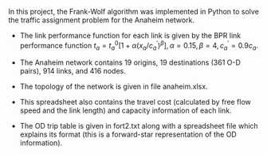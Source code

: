 In this project, the Frank-Wolf algorithm was implemented in Python to solve the traffic assignment problem for the Anaheim network.

* The link performance function for each link is given by the BPR link performance function $t_a = t_{a}^{0}\left [ 1+\alpha \left ( x_a/c_{a}^{'}\right ) ^\beta \right ],
\alpha =0.15, \beta =4, c_{a}^{'}=0.9c_a$.

* The Anaheim network contains 19 origins, 19 destinations (361 O-D pairs), 914 links, and 416 nodes.  

* The topology of the network is given in file anaheim.xlsx.  
* This spreadsheet also contains the travel cost (calculated by free flow speed and the link length) and capacity information of each link. 

* The OD trip table is given in fort2.txt along with a spreadsheet file which explains its format (this is a forward-star representation of the OD information).
